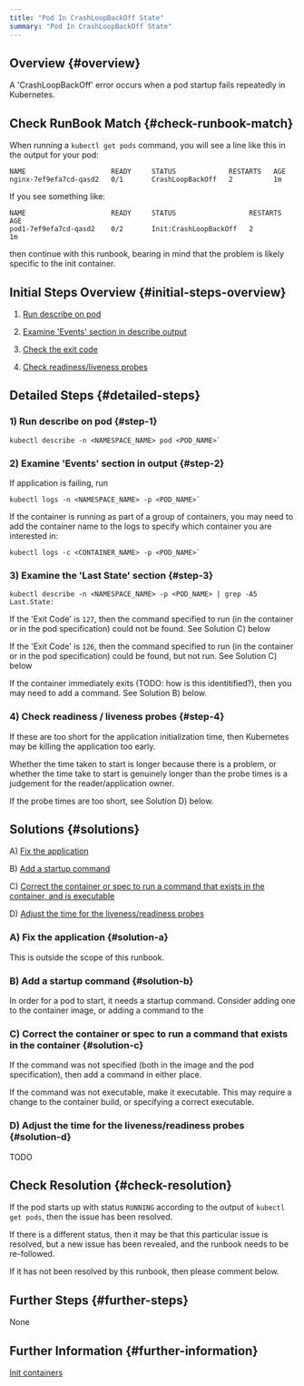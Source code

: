 ```yaml
---
title: "Pod In CrashLoopBackOff State"
summary: "Pod In CrashLoopBackOff State"
---
```


## Overview {#overview}

A 'CrashLoopBackOff' error occurs when a pod startup fails repeatedly in Kubernetes.

## Check RunBook Match {#check-runbook-match}

When running a `kubectl get pods` command, you will see a line like this in the output for your pod:

```
NAME                     READY     STATUS             RESTARTS   AGE
nginx-7ef9efa7cd-qasd2   0/1       CrashLoopBackOff   2          1m
```

If you see something like:

```
NAME                     READY     STATUS                  RESTARTS   AGE
pod1-7ef9efa7cd-qasd2    0/2       Init:CrashLoopBackOff   2          1m
```

then continue with this runbook, bearing in mind that the problem is likely specific to the init container.

## Initial Steps Overview {#initial-steps-overview}

1) [Run describe on pod](#step-1)

2) [Examine 'Events' section in describe output](#step-2)

3) [Check the exit code](#step-3)

4) [Check readiness/liveness probes](#step-4)

## Detailed Steps {#detailed-steps}

### 1) Run describe on pod {#step-1}

```
kubectl describe -n <NAMESPACE_NAME> pod <POD_NAME>`
```

### 2) Examine 'Events' section in output {#step-2}

If application is failing, run

```
kubectl logs -n <NAMESPACE_NAME> -p <POD_NAME>`
```

If the container is running as part of a group of containers, you may need to add the container name to the logs to specify which container you are interested in:

```
kubectl logs -c <CONTAINER_NAME> -p <POD_NAME>`
```

### 3) Examine the 'Last State' section {#step-3}

```
kubectl describe -n <NAMESPACE_NAME> -p <POD_NAME> | grep -A5 Last.State:
```

If the 'Exit Code' is `127`, then the command specified to run (in the container or in the pod specification) could not be found. See Solution C) below

If the 'Exit Code' is `126`, then the command specified to run (in the container or in the pod specification) could be found, but not run. See Solution C) below

If the container immediately exits (TODO: how is this identitified?), then you may need to add a command. See Solution B) below.

### 4) Check readiness / liveness probes {#step-4}

If these are too short for the application initialization time, then Kubernetes may be killing the application too early.

Whether the time taken to start is longer because there is a problem, or whether the time take to start is genuinely longer than the probe times is a judgement for the reader/application owner.

If the probe times are too short, see Solution D) below.

## Solutions {#solutions}

A) [Fix the application](#solution-a)

B) [Add a startup command](#solution-b)

C) [Correct the container or spec to run a command that exists in the container, and is executable](#solution-c)

D) [Adjust the time for the liveness/readiness probes](#solution-d)

### A) Fix the application {#solution-a}

This is outside the scope of this runbook.

### B) Add a startup command {#solution-b}

In order for a pod to start, it needs a startup command. Consider adding one to the container image, or adding a command to the

### C) Correct the container or spec to run a command that exists in the container {#solution-c}

If the command was not specified (both in the image and the pod specification), then add a command in either place.

If the command was not executable, make it executable. This may require a change to the container build, or specifying a correct executable.

### D) Adjust the time for the liveness/readiness probes {#solution-d}

TODO

## Check Resolution {#check-resolution}

If the pod starts up with status `RUNNING` according to the output of `kubectl get pods`, then the issue has been resolved.

If there is a different status, then it may be that this particular issue is resolved, but a new issue has been revealed, and the runbook needs to be re-followed.

If it has not been resolved by this runbook, then please comment below.

## Further Steps {#further-steps}

None

## Further Information {#further-information}

[Init containers](https://kubernetes.io/docs/concepts/workloads/pods/init-containers/)
